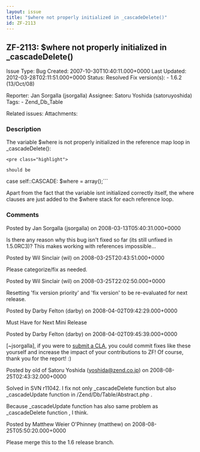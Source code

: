 ```yaml
---
layout: issue
title: "$where not properly initialized in _cascadeDelete()"
id: ZF-2113
---
```


ZF-2113: $where not properly initialized in \_cascadeDelete()
-------------------------------------------------------------

 Issue Type: Bug Created: 2007-10-30T10:40:11.000+0000 Last Updated: 2012-03-28T02:11:51.000+0000 Status: Resolved Fix version(s): - 1.6.2 (13/Oct/08)
 
 Reporter:  Jan Sorgalla (jsorgalla)  Assignee:  Satoru Yoshida (satoruyoshida)  Tags: - Zend\_Db\_Table
 
 Related issues: 
 Attachments: 
### Description

The variable $where is not properly initialized in the reference map loop in \_cascadeDelete():

 
    <pre class="highlight">
    
    should be
    


case self::CASCADE: $where = array();```

Apart from the fact that the variable isnt initialized correctly itself, the where clauses are just added to the $where stack for each reference loop.

 

 

### Comments

Posted by Jan Sorgalla (jsorgalla) on 2008-03-13T05:40:31.000+0000

Is there any reason why this bug isn't fixed so far (its still unfixed in 1.5.0RC3)? This makes working with references impossible...

 

 

Posted by Wil Sinclair (wil) on 2008-03-25T20:43:51.000+0000

Please categorize/fix as needed.

 

 

Posted by Wil Sinclair (wil) on 2008-03-25T22:02:50.000+0000

Resetting 'fix version priority' and 'fix version' to be re-evaluated for next release.

 

 

Posted by Darby Felton (darby) on 2008-04-02T09:42:29.000+0000

Must Have for Next Mini Release

 

 

Posted by Darby Felton (darby) on 2008-04-02T09:45:39.000+0000

[~jsorgalla], if you were to [submit a CLA](http://framework.zend.com/community/contribute), you could commit fixes like these yourself and increase the impact of your contributions to ZF! Of course, thank you for the report! :)

 

 

Posted by old of Satoru Yoshida (yoshida@zend.co.jp) on 2008-08-25T02:43:32.000+0000

Solved in SVN r11042. I fix not only \_cascadeDelete function but also \_cascadeUpdate function in /Zend/Db/Table/Abstract.php .

Because \_cascadeUpdate function has also same problem as \_cascadeDelete function , I think.

 

 

Posted by Matthew Weier O'Phinney (matthew) on 2008-08-25T05:50:20.000+0000

Please merge this to the 1.6 release branch.

 

 